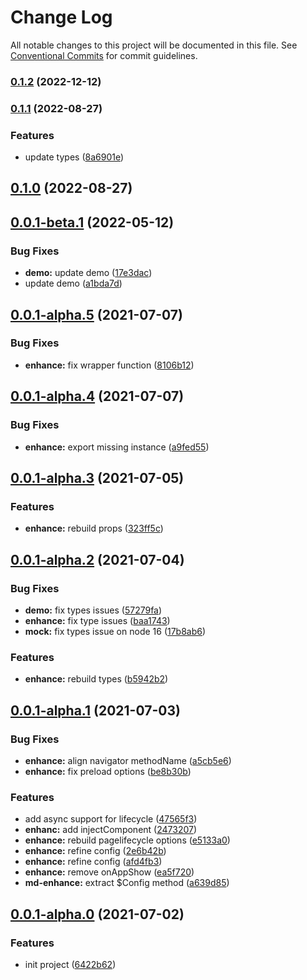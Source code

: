 # Change Log

All notable changes to this project will be documented in this file. See [Conventional Commits](https://conventionalcommits.org) for commit guidelines.

### [0.1.2](https://miniapp-tool///compare/v0.1.1...v0.1.2) (2022-12-12)

### [0.1.1](https://miniapp-tool///compare/v0.1.0...v0.1.1) (2022-08-27)

### Features

- update types ([8a6901e](https://miniapp-tool///commit/8a6901e0d1c989d55b5810070820de569634440d))

## [0.1.0](https://miniapp-tool///compare/v0.0.1-beta.1...v0.1.0) (2022-08-27)

## [0.0.1-beta.1](https://miniapp-tool///compare/v0.0.1-alpha.18...v0.0.1-beta.1) (2022-05-12)

### Bug Fixes

- **demo:** update demo ([17e3dac](https://miniapp-tool///commit/17e3dac8c406869913943100c3deaead094dbc83))
- update demo ([a1bda7d](https://miniapp-tool///commit/a1bda7d4385b5873d962dd6c9d1d6c4eb46ac63b))

## [0.0.1-alpha.5](http://mister-hope/miniapp/compare/v0.0.1-alpha.4...v0.0.1-alpha.5) (2021-07-07)

### Bug Fixes

- **enhance:** fix wrapper function ([8106b12](http://mister-hope/miniapp/commits/8106b127708f07697bdbed9adc63c0551511cd32))

## [0.0.1-alpha.4](http://mister-hope/miniapp/compare/v0.0.1-alpha.3...v0.0.1-alpha.4) (2021-07-07)

### Bug Fixes

- **enhance:** export missing instance ([a9fed55](http://mister-hope/miniapp/commits/a9fed55b634cf2ab81df8eea804e5b87f9efc5d7))

## [0.0.1-alpha.3](http://mister-hope/miniapp/compare/v0.0.1-alpha.2...v0.0.1-alpha.3) (2021-07-05)

### Features

- **enhance:** rebuild props ([323ff5c](http://mister-hope/miniapp/commits/323ff5c637398f4049641e63fa02075efa9987e3))

## [0.0.1-alpha.2](http://mister-hope/miniapp/compare/v0.0.1-alpha.1...v0.0.1-alpha.2) (2021-07-04)

### Bug Fixes

- **demo:** fix types issues ([57279fa](http://mister-hope/miniapp/commits/57279fa8675851268a668d1d3575c056b7f678a1))
- **enhance:** fix type issues ([baa1743](http://mister-hope/miniapp/commits/baa174342efac3e6167cdc86355fd0d58aac0e6f))
- **mock:** fix types issue on node 16 ([17b8ab6](http://mister-hope/miniapp/commits/17b8ab64bc9e530db885429401781b859f1a0a00))

### Features

- **enhance:** rebuild types ([b5942b2](http://mister-hope/miniapp/commits/b5942b2f050625aaa2ed88c42d9e0211a0cc992a))

## [0.0.1-alpha.1](http://mister-hope/miniapp/compare/v0.0.1-alpha.0...v0.0.1-alpha.1) (2021-07-03)

### Bug Fixes

- **enhance:** align navigator methodName ([a5cb5e6](http://mister-hope/miniapp/commits/a5cb5e699201e384f949a1bcf0c8382073fecd79))
- **enhance:** fix preload options ([be8b30b](http://mister-hope/miniapp/commits/be8b30bf3828822f7f20af754791b69c581d3cd6))

### Features

- add async support for lifecycle ([47565f3](http://mister-hope/miniapp/commits/47565f37b78f21a52bdc2f57d880a17d799be115))
- **enhanc:** add injectComponent ([2473207](http://mister-hope/miniapp/commits/2473207c50e0bfa836e161a69eab9eb9e5d244b3))
- **enhance:** rebuild pagelifecycle options ([e5133a0](http://mister-hope/miniapp/commits/e5133a04d097512dcfa372dab96b3d34a2561c64))
- **enhance:** refine config ([2e6b42b](http://mister-hope/miniapp/commits/2e6b42be34f8d2d920e6018e98f1f7f45c94dbb8))
- **enhance:** refine config ([afd4fb3](http://mister-hope/miniapp/commits/afd4fb3b3bf5461b668486b1c10d554e31489487))
- **enhance:** remove onAppShow ([ea5f720](http://mister-hope/miniapp/commits/ea5f720ad1e6d52b8c46ed774450bbf313346059))
- **md-enhance:** extract $Config method ([a639d85](http://mister-hope/miniapp/commits/a639d85e3308032a49b806d5aa6e7282bf433956))

## [0.0.1-alpha.0](http://mister-hope/miniapp/compare/6422b62bd7185ba17e43ca82d5aa467fcb00ff5c...v0.0.1-alpha.0) (2021-07-02)

### Features

- init project ([6422b62](http://mister-hope/miniapp/commits/6422b62bd7185ba17e43ca82d5aa467fcb00ff5c))
